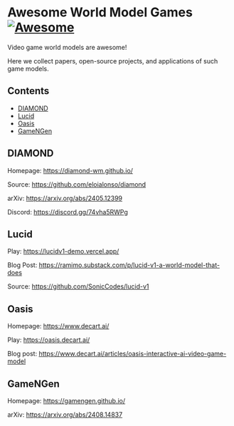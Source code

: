 # Awesome World Model Games [![Awesome](https://awesome.re/badge.svg)](https://awesome.re)

Video game world models are awesome!

Here we collect papers, open-source projects, and applications of such game models.

## Contents

- [DIAMOND](#diamond)
- [Lucid](#lucid)
- [Oasis](#oasis)
- [GameNGen](#gamengen)

## DIAMOND

Homepage: https://diamond-wm.github.io/

Source: https://github.com/eloialonso/diamond

arXiv: https://arxiv.org/abs/2405.12399

Discord: https://discord.gg/74vha5RWPg

## Lucid

Play: https://lucidv1-demo.vercel.app/

Blog Post: https://ramimo.substack.com/p/lucid-v1-a-world-model-that-does

Source: https://github.com/SonicCodes/lucid-v1

## Oasis

Homepage: https://www.decart.ai/

Play: https://oasis.decart.ai/

Blog post: https://www.decart.ai/articles/oasis-interactive-ai-video-game-model

## GameNGen

Homepage: https://gamengen.github.io/

arXiv: https://arxiv.org/abs/2408.14837
